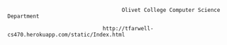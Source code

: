                                         Olivet College Computer Science Department

                                  http://tfarwell-cs470.herokuapp.com/static/Index.html
